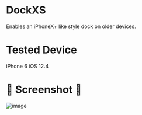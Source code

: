 # DockXS
Enables an iPhoneX+ like style dock on older devices.

# Tested Device
iPhone 6 iOS 12.4

# 🦑 Screenshot 🦑
![image](https://github.com/cann66dev/DockXS/assets/49042417/28b65b24-6a7a-4aef-9a39-c48dc6a24b38)
